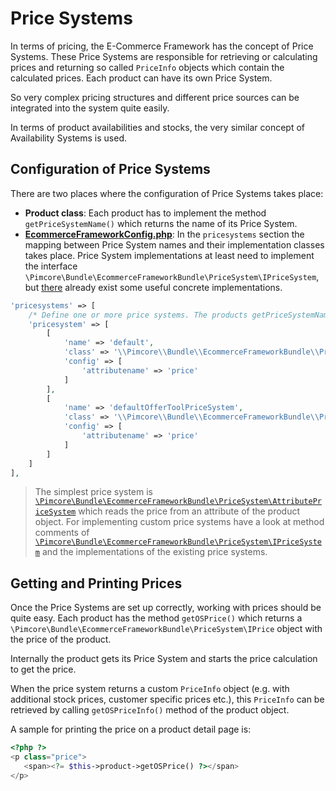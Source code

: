 # Price Systems

In terms of pricing, the E-Commerce Framework has the concept of Price Systems. These Price Systems are responsible for 
retrieving or calculating prices and returning so called `PriceInfo` objects which contain the calculated prices. 
Each product can have its own Price System. 

So very complex pricing structures and different price sources can be integrated into the system quite easily.

In terms of product availabilities and stocks, the very similar concept of Availability Systems is used. 


## Configuration of Price Systems
There are two places where the configuration of Price Systems takes place: 
- **Product class**: Each product has to implement the method ```getPriceSystemName()``` which returns the name of its 
  Price System. 
- [**EcommerceFrameworkConfig.php**](https://github.com/pimcore/pimcore/blob/master/pimcore/lib/Pimcore/Bundle/EcommerceFrameworkBundle/install/EcommerceFrameworkConfig_sample.php#L56-L56):
  In the `pricesystems` section the mapping between Price System names and their implementation classes takes place. 
  Price System implementations at least need to implement the interface `\Pimcore\Bundle\EcommerceFrameworkBundle\PriceSystem\IPriceSystem`, 
  but [there](https://github.com/pimcore/pimcore/tree/master/pimcore/lib/Pimcore/Bundle/EcommerceFrameworkBundle/PriceSystem) 
  already exist some useful concrete implementations. 

```php
'pricesystems' => [
    /* Define one or more price systems. The products getPriceSystemName method need to return a name here defined */
    'pricesystem' => [
        [
            'name' => 'default',
            'class' => '\\Pimcore\\Bundle\\EcommerceFrameworkBundle\\PriceSystem\\AttributePriceSystem',
            'config' => [
                'attributename' => 'price'
            ]
        ],
        [
            'name' => 'defaultOfferToolPriceSystem',
            'class' => '\\Pimcore\\Bundle\\EcommerceFrameworkBundle\\PriceSystem\\AttributePriceSystem',
            'config' => [
                'attributename' => 'price'
            ]
        ]
    ]
],
```

> The simplest price system is [`\Pimcore\Bundle\EcommerceFrameworkBundle\PriceSystem\AttributePriceSystem`](https://github.com/pimcore/pimcore/blob/master/pimcore/lib/Pimcore/Bundle/EcommerceFrameworkBundle/PriceSystem/AttributePriceSystem.php) 
> which reads the price from an attribute of the product object. For implementing custom price systems have a look at method comments 
> of [`\Pimcore\Bundle\EcommerceFrameworkBundle\PriceSystem\IPriceSystem`](https://github.com/pimcore/pimcore/blob/master/pimcore/lib/Pimcore/Bundle/EcommerceFrameworkBundle/PriceSystem/IPriceSystem.php) 
> and the implementations of the existing price systems. 


## Getting and Printing Prices
Once the Price Systems are set up correctly, working with prices should be quite easy. Each product has the method 
`getOSPrice()` which returns a `\Pimcore\Bundle\EcommerceFrameworkBundle\PriceSystem\IPrice` object with the price of 
the product. 

Internally the product gets its Price System and starts the price calculation to get the price. 

When the price system returns a custom `PriceInfo` object (e.g. with additional stock prices, customer specific prices etc.), 
this `PriceInfo` can be retrieved by calling `getOSPriceInfo()` method of the product object. 

A sample for printing the price on a product detail page is: 
```php
<?php ?>
<p class="price">
   <span><?= $this->product->getOSPrice() ?></span>
</p>
```

